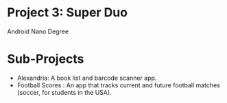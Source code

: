 # Project 3: Super Duo

Android Nano Degree

# Sub-Projects

- Alexandria: A book list and barcode scanner app.
- Football Scores : An app that tracks current and future football matches (soccer, for students in the USA).
